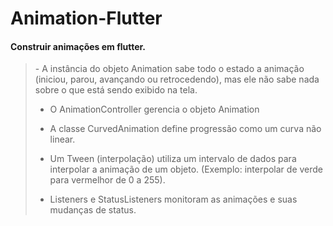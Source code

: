 # Animation-Flutter

<h4>Construir animações em flutter.</h4>

<blockquote>- A instância do objeto Animation sabe todo o estado a animação
(iniciou, parou, avançando ou retrocedendo), mas ele não sabe nada
sobre o que está sendo exibido na tela.

- O AnimationController gerencia o objeto Animation

- A classe CurvedAnimation define progressão como um curva não
linear.

- Um Tween (interpolação) utiliza um intervalo de dados para interpolar
a animação de um objeto. (Exemplo: interpolar de verde para
vermelhor de 0 a 255).

- Listeners e StatusListeners monitoram as animações e suas
mudanças de status.</blockquote>
